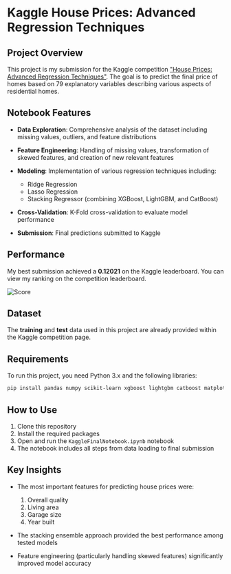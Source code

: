 
# Kaggle House Prices: Advanced Regression Techniques

## Project Overview

This project is my submission for the Kaggle competition ["House Prices: Advanced Regression Techniques"](https://www.kaggle.com/c/house-prices-advanced-regression-techniques). The goal is to predict the final price of homes based on 79 explanatory variables describing various aspects of residential homes.

## Notebook Features

* **Data Exploration**: Comprehensive analysis of the dataset including missing values, outliers, and feature distributions
* **Feature Engineering**: Handling of missing values, transformation of skewed features, and creation of new relevant features
* **Modeling**: Implementation of various regression techniques including:

  * Ridge Regression
  * Lasso Regression
  * Stacking Regressor (combining XGBoost, LightGBM, and CatBoost)
* **Cross-Validation**: K-Fold cross-validation to evaluate model performance
* **Submission**: Final predictions submitted to Kaggle

## Performance

My best submission achieved a **0.12021** on the Kaggle leaderboard. You can view my ranking on the competition leaderboard.

![Score](https://github.com/user-attachments/assets/84e4a207-f2ab-495d-b746-6ded6485253d)

## Dataset

The **training** and **test** data used in this project are already provided within the Kaggle competition page. 

## Requirements

To run this project, you need Python 3.x and the following libraries:

```bash
pip install pandas numpy scikit-learn xgboost lightgbm catboost matplotlib seaborn
```

## How to Use

1. Clone this repository
2. Install the required packages
3. Open and run the `KaggleFinalNotebook.ipynb` notebook
4. The notebook includes all steps from data loading to final submission

## Key Insights

* The most important features for predicting house prices were:

  1. Overall quality
  2. Living area
  3. Garage size
  4. Year built
* The stacking ensemble approach provided the best performance among tested models
* Feature engineering (particularly handling skewed features) significantly improved model accuracy
